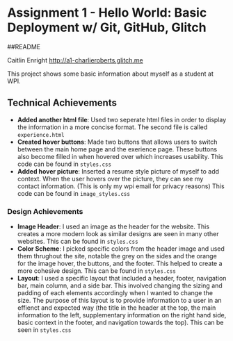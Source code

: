 Assignment 1 - Hello World: Basic Deployment w/ Git, GitHub, Glitch
===

##README

Caitlin Enright
http://a1-charlieroberts.glitch.me

This project shows some basic information about myself as a student at WPI.

## Technical Achievements
- **Added another html file**: Used two seperate html files in order to display the information in a more concise format. The second file is called `experience.html`
- **Created hover buttons**: Made two buttons that allows users to switch between the main home page and the exerience page. These buttons also become filled in when hovered over which increases usability. This code can be found in `styles.css`
- **Added hover picture**: Inserted a resume style picture of myself to add context. When the user hovers over the picture, they can see my contact information. (This is only my wpi email for privacy reasons) This code can be found in `image_styles.css`

### Design Achievements
- **Image Header**: I used an image as the header for the website. This creates a more modern look as similar designs are seen in many other websites. This can be found in `styles.css`
- **Color Scheme**: I picked specific colors from the header image and used them thrughout the site, notable the grey on the sides and the orange for the image hover, the buttons, and the footer. This helped to create a more cohesive design. This can be found in `styles.css`
- **Layout**: I used a specific layout that included a header, footer, navigation bar, main column, and a side bar. This involved changing the sizing and padding of each elements accordingly when I wanted to change the size. The purpose of this layout is to provide information to a user in an effienct and expected way (the title in the header at the top, the main information to the left, supplementary information on the right hand side, basic context in the footer, and navigation towards the top). This can be seen in `styles.css`

